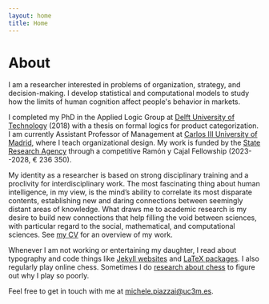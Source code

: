 ```yaml
---
layout: home
title: Home
---
```


# About

I am a researcher interested in problems of organization, strategy, and decision-making. I develop statistical and computational models to study how the limits of human cognition affect people's behavior in markets.

I completed my PhD in the Applied Logic Group at [Delft University of Technology](https://www.tudelft.nl/en/) (2018) with a thesis on formal logics for product categorization. I am currently Assistant Professor of Management at [Carlos III University of Madrid](https://www.uc3m.es/), where I teach organizational design. My work is funded by the [State Research Agency](https://www.aei.gob.es/en) through a competitive Ramón y Cajal Fellowship (2023--2028, € 236 350).

My identity as a researcher is based on strong disciplinary training and a proclivity for interdisciplinary work. The most fascinating thing about human intelligence, in my view, is the mind’s ability to correlate its most disparate contents, establishing new and daring connections between seemingly distant areas of knowledge. What draws me to academic research is my desire to build new connections that help filling the void between sciences, with particular regard to the social, mathematical, and computational sciences. See [my CV](cv) for an overview of my work.

Whenever I am not working or entertaining my daughter, I read about typography and code things like [Jekyll websites](https://github.com/piazzai/cvless) and [LaTeX packages](https://github.com/piazzai/arguelles). I also regularly play online chess. Sometimes I do [research about chess](https://lichess.org/@/piazzai/blog) to figure out why I play so poorly.

Feel free to get in touch with me at [michele.piazzai@uc3m.es](mailto:michele.piazzai@uc3m.es).
